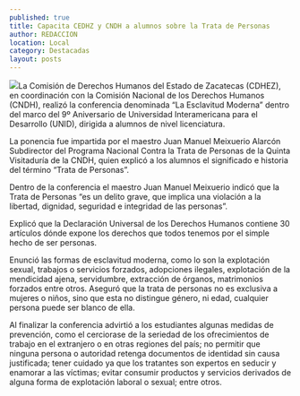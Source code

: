 ```yaml
---
published: true
title: Capacita CEDHZ y CNDH a alumnos sobre la Trata de Personas
author: REDACCION
location: Local
category: Destacadas
layout: posts
---
```


![](http://i.imgur.com/1MvXgdem.jpg)La Comisión de Derechos Humanos del Estado de Zacatecas (CDHEZ), en coordinación con la Comisión Nacional de los Derechos Humanos (CNDH), realizó la conferencia denominada “La Esclavitud Moderna” dentro del marco del 9º Aniversario de Universidad Interamericana para el Desarrollo (UNID), dirigida a alumnos de nivel licenciatura.

La ponencia fue impartida por el maestro Juan Manuel Meixuerio Alarcón Subdirector del Programa Nacional Contra la Trata de Personas de la Quinta Visitaduría de la CNDH, quien explicó a los alumnos el significado e historia del término “Trata de Personas”.

Dentro de la conferencia el maestro Juan Manuel Meixuerio indicó que la Trata de Personas “es un delito grave, que implica una violación a la libertad, dignidad, seguridad e integridad de las personas”.

Explicó que la Declaración Universal de los Derechos Humanos contiene 30 artículos dónde expone los derechos que todos tenemos por el simple hecho de ser personas.

Enunció las formas de esclavitud moderna, como lo son la explotación sexual, trabajos o servicios forzados, adopciones ilegales, explotación de la mendicidad ajena, servidumbre, extracción de órganos, matrimonios forzados entre otros. Aseguró que la trata de personas no es exclusiva a mujeres o niños, sino que esta no distingue género, ni edad, cualquier persona puede ser blanco de ella.

Al finalizar la conferencia advirtió a los estudiantes algunas medidas de prevención, como el cerciorase de la seriedad de los ofrecimientos de trabajo en el extranjero o en otras regiones del país; no permitir que ninguna persona o autoridad retenga documentos de identidad sin causa justificada; tener cuidado ya que los tratantes son expertos en seducir y enamorar a las víctimas; evitar consumir productos y servicios derivados de alguna forma de explotación laboral o sexual; entre otros.
